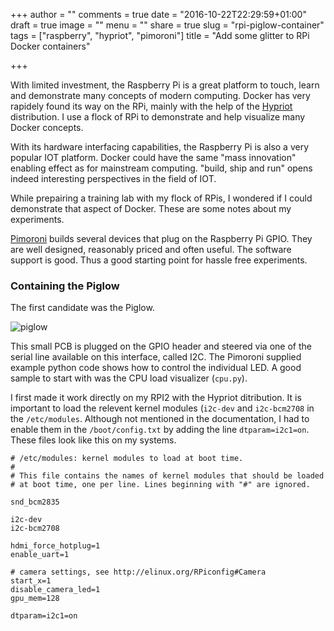 +++
author = ""
comments = true
date = "2016-10-22T22:29:59+01:00"
draft = true
image = ""
menu = ""
share = true
slug = "rpi-piglow-container"
tags = ["raspberry", "hypriot", "pimoroni"]
title = "Add some glitter to RPi Docker containers"

+++

With limited investment, the Raspberry Pi is a great platform to touch, learn and demonstrate many concepts of modern computing. Docker has very rapidely found its way on the RPi, mainly with the help of the [Hypriot](http://blog.hypriot.com/) distribution. I use a flock of RPi to demonstrate and help visualize many Docker concepts. 

With its hardware interfacing capabilities, the Raspberry Pi is also a very popular IOT platform. Docker could have the same "mass innovation" enabling effect as for mainstream computing. "build, ship and run" opens indeed interesting perspectives in the field of IOT. 

While prepairing a training lab with my flock of RPis, I wondered if I could demonstrate that aspect of Docker. These are some notes about my experiments.

[Pimoroni](https://shop.pimoroni.com/) builds several devices that plug on the  Raspberry Pi GPIO. They are well designed, reasonably priced and often useful. The software support is good. Thus a good starting point for hassle free experiments.

### Containing the Piglow

The first candidate was the Piglow. 

![piglow](https://cdn.shopify.com/s/files/1/0174/1800/products/PiGlow-3_1024x1024.gif)

This small PCB is plugged on the GPIO header and steered via one of the serial line available on this interface, called I2C. The Pimoroni supplied example python code shows how to control the individual LED. A good sample to start with was the CPU load visualizer (`cpu.py`). 

I first made it work directly on my RPI2 with the Hypriot ditribution. It is important to load the relevent kernel modules (`i2c-dev` and `i2c-bcm2708` in the `/etc/modules`. Although not mentioned in the documentation, I had to enable them in the `/boot/config.txt` by adding the line `dtparam=i2c1=on`. These files look like this on my systems. 

```
# /etc/modules: kernel modules to load at boot time.
#
# This file contains the names of kernel modules that should be loaded
# at boot time, one per line. Lines beginning with "#" are ignored.

snd_bcm2835

i2c-dev
i2c-bcm2708
```

```
hdmi_force_hotplug=1
enable_uart=1

# camera settings, see http://elinux.org/RPiconfig#Camera
start_x=1
disable_camera_led=1
gpu_mem=128

dtparam=i2c1=on
```